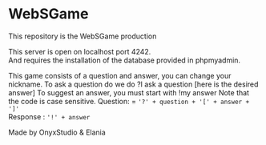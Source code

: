 # WebSGame

This repository is the WebSGame production  

This server is open on localhost port 4242.  
And requires the installation of the database provided in phpmyadmin.  
  
This game consists of a question and answer, you can change your nickname.
To ask a question do we do ?I ask a question [here is the desired answer]
To suggest an answer, you must start with !my answer
Note that the code is case sensitive.
Question: = ```'?' + question + '[' + answer + ']'```  
Response : ```'!' + answer ```  

Made by OnyxStudio & Elania 